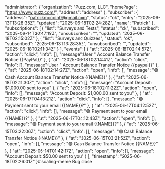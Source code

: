 
  "administrator": {
    "organization": "Puzz.com, LLC",
    "homePage": "https://www.puzz.com/",
    "address": "address"
  },
  "subscriber": {
    "address": "patrickmccoin0@gmail.com",
    "status": "ok",
    "entry": "2025-06-13T13:28:35Z",
    "updated": "2025-06-18T02:24:28Z",
    "name": "Patrick"
  },
  "subscriptions": [
    {
      "list": "Surveys and Tests",
      "status": "ok",
      "subscribed": "2025-06-14T20:47:18Z",
      "unsubscribed": "",
      "updated": "2025-06-18T02:15:02Z"
    },
    {
      "list": "Surveys and Quizzes",
      "status": "ok",
      "subscribed": "2025-06-13T13:28:35Z",
      "unsubscribed": "",
      "updated": "2025-06-18T02:11:34Z"
    }
  ],
  "events": [
    {
      "at": "2025-06-18T02:14:57Z",
      "action": "click",
      "info": [],
      "message":User " Account Balance Transfer Notice {{PayPal}}"
    },
    {
      "at": "2025-06-18T02:14:41Z",
      "action": "click",
      "info": [],
      "message":User " Account Balance Transfer Notice {{paypal}}"
    },
    {
      "at": "2025-06-18T02:14:27Z",
      "action": "open",
      "info": [],
      "message": "🟢Cash Account Balance Transfer Notice {{NAME}}"
    },
    {
      "at": "2025-06-18T02:11:30Z",
      "action": "click",
      "info": [],
      "message": "Account Deposit: $1,000.00 sent to you"
    },
    {
      "at": "2025-06-18T02:11:22Z",
      "action": "open",
      "info": [],
      "message": "Account Deposit: $1,000.00 sent to you"
    },
    {
      "at": "2025-06-17T04:13:21Z",
      "action": "click",
      "info": [],
      "message": "🟢 Payment sent to your email {{NAME}}?"
    },
    {
      "at": "2025-06-17T04:12:52Z",
      "action": "click",
      "info": [],
      "message": "🟢 Payment sent to your email {{NAME}}?"
    },
    {
      "at": "2025-06-17T04:12:43Z",
      "action": "open",
      "info": [],
      "message": "🟢 Payment sent to your email {{NAME}}?"
    },
    {
      "at": "2025-06-15T03:22:06Z",
      "action": "click",
      "info": [],
      "message": "🟢 Cash Balance Transfer Notice {{NAME}}"
    },
    {
      "at": "2025-06-15T03:21:52Z",
      "action": "open",
      "info": [],
      "message": "🟢 Cash Balance Transfer Notice {{NAME}}"
    },
    {
      "at": "2025-06-14T01:42:17Z",
      "action": "open",
      "info": [],
      "message": "Account Deposit: $50.00 sent to you"
    }
  ],
  "timestamp": "2025-06-18T02:26:01Z"
}# scaling-meme
Bug
close
